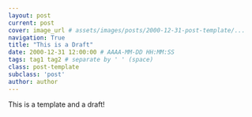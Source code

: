 ```yaml
---
layout: post
current: post
cover: image_url # assets/images/posts/2000-12-31-post-template/...
navigation: True
title: "This is a Draft"
date: 2000-12-31 12:00:00 # AAAA-MM-DD HH:MM:SS
tags: tag1 tag2 # separate by ' ' (space)
class: post-template
subclass: 'post' 
author: author
---
```



This is a template and a draft!